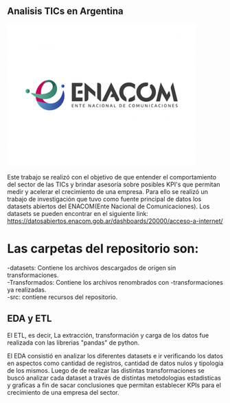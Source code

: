 ## Analisis TICs en Argentina

![image](enacom.png)

Este trabajo se realizó con el objetivo de que entender el comportamiento del sector de las TICs y brindar asesoría sobre posibles KPI's que permitan medir y acelerar el crecimiento de una empresa.
Para ello se realizó un trabajo de investigación que tuvo como fuente principal de datos los datasets abiertos del ENACOM(Ente Nacional de Comunicaciones). Los datasets se pueden encontrar en el siguiente link: https://datosabiertos.enacom.gob.ar/dashboards/20000/acceso-a-internet/

# Las carpetas del repositorio son:
-datasets: Contiene los archivos descargados de origen sin transformaciones. \
-Transformados: Contiene los archivos renombrados con -transformaciones ya realizadas. \
-src: contiene recursos del repositorio.

## EDA y ETL

El ETL, es decir, La extracción, transformación y carga de los datos fue realizada con las librerias "pandas" de python. 

El EDA consistió en analizar los diferentes datasets e ir verificando los datos en aspectos como cantidad de registros, cantidad de datos nulos y tipologia de los mismos. Luego de de realizar las distintas transformaciones se buscó analizar cada dataset a través de distintas metodologias estadisticas y graficas a fin de sacar conclusiones que permitan establecer KPIs para el crecimiento de una empresa del sector.
